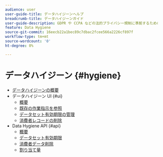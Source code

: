 ```yaml
---
audience: user
user-guide-title: データハイジーンヘルプ
breadcrumb-title: データハイジーンガイド
user-guide-description: GDPR や CCPA などの法的プライバシー規制に準拠するための、消費者データリクエストを管理します。
feature: Data Hygiene
source-git-commit: 16eecb22a1bec89c7dbac2fcee566a2226cf897f
workflow-type: tm+mt
source-wordcount: '0'
ht-degree: 0%

---
```



# データハイジーン {#hygiene}

* [データハイジーンの概要](./home.md)
* データハイジーン UI {#ui}
   * [概要](./ui/overview.md)
   * [既存の作業指示を参照](./ui/browse.md)
   * [データセット有効期限の管理](./ui/dataset-expiration.md)
   * [消費者レコードの削除](./ui/delete-consumer.md)
* Data Hygiene API {#api}
   * [概要](./api/overview.md)
   * [データセット有効期限](./api/dataset-expiration.md)
   * [消費者データ削除](./api/workorder.md)
   * [割り当て量](./api/quota.md)
